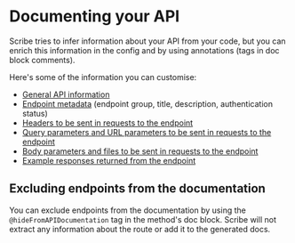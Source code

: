 # Documenting your API
Scribe tries to infer information about your API from your code, but you can enrich this information in the config and by using annotations (tags in doc block comments).

Here's some of the information you can customise:
- [General API information](documenting-api-information.html)
- [Endpoint metadata](documenting-endpoint-metadata.html) (endpoint group, title, description, authentication status)
- [Headers to be sent in requests to the endpoint](documenting-endpoint-headers.html)
- [Query parameters and URL parameters to be sent in requests to the endpoint](documenting-endpoint-query-parameters.html)
- [Body parameters and files to be sent in requests to the endpoint](documenting-endpoint-body-parameters.html)
- [Example responses returned from the endpoint](documenting-endpoint-responses.html)

## Excluding endpoints from the documentation
You can exclude endpoints from the documentation by using the `@hideFromAPIDocumentation` tag in the method's doc block. Scribe will not extract any information about the route or add it to the generated docs.
